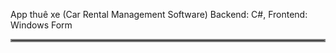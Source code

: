 App thuê xe (Car Rental Management Software)
Backend: C#, Frontend: Windows Form

<hr style="border:2px solid gray">

